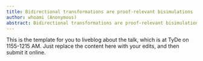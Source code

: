 ```yaml
---
title: Bidirectional transformations are proof-relevant bisimulations
author: whoami (Anonymous)
abstract: Bidirectional transformations are proof-relevant bisimulations
---
```


This is the template for you to liveblog about the talk,
which is at TyDe on 1155-1215 AM.  Just replace the content here
with your edits, and then submit it online.
